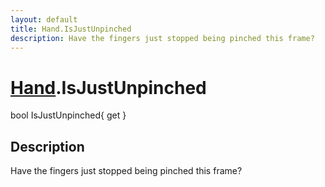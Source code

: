```yaml
---
layout: default
title: Hand.IsJustUnpinched
description: Have the fingers just stopped being pinched this frame?
---
```

# [Hand]({{site.url}}/Pages/Reference/Hand.html).IsJustUnpinched

<div class='signature' markdown='1'>
bool IsJustUnpinched{ get }
</div>

## Description
Have the fingers just stopped being pinched this frame?

